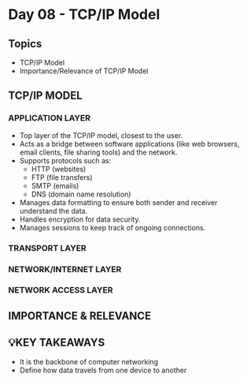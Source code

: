 # Day 08 - TCP/IP Model
## Topics
- TCP/IP Model
- Importance/Relevance of TCP/IP Model

## TCP/IP MODEL


### APPLICATION LAYER
- Top layer of the TCP/IP model, closest to the user.
- Acts as a bridge between software applications (like web browsers, email clients, file sharing tools) and the network.
- Supports protocols such as:
  - HTTP (websites)
  - FTP (file transfers)
  - SMTP (emails)
  - DNS (domain name resolution)
- Manages data formatting to ensure both sender and receiver understand the data.
- Handles encryption for data security.
- Manages sessions to keep track of ongoing connections.

### TRANSPORT LAYER


### NETWORK/INTERNET LAYER


### NETWORK ACCESS LAYER


## IMPORTANCE & RELEVANCE


## 💡KEY TAKEAWAYS
- It is the backbone of computer networking
- Define how data travels from one device to another
